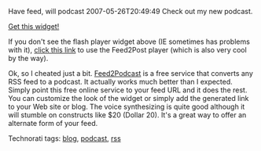 Have feed, will podcast
2007-05-26T20:49:49
Check out my new podcast.

[Get this widget!](http://www.springwidgets.com/widgetize/788/?param=http%3A%2F%2Fwww.feed2podcast.com%2Fpodcast%2F49884907.xml&param_style_borderColor=000000&param_style_brandUrl=http://www.feed2podcast.com/images/cheangemetoyourimage.jpg&width=300&height=300)

If you don't see the flash player widget above (IE sometimes has problems with it), [click this link](http://www.feed2podcast.com/player/podcast_player.php?url=http://www.feed2podcast.com/podcast/49884907.xml) to use the Feed2Post player (which is also very cool by the way).

Ok, so I cheated just a bit. [Feed2Podcast](http://www.feed2podcast.com/) is a free service that converts any RSS feed to a podcast. It actually works much better than I expected. Simply point this free online service to your feed URL and it does the rest. You can customize the look of the widget or simply add the generated link to your Web site or blog. The voice synthesizing is quite good although it will stumble on constructs like $20 (Dollar 20). It's a great way to offer an alternate form of your feed.

Technorati tags: [blog](http://technorati.com/tags/blog), [podcast](http://technorati.com/tags/podcast), [rss](http://technorati.com/tags/rss)
